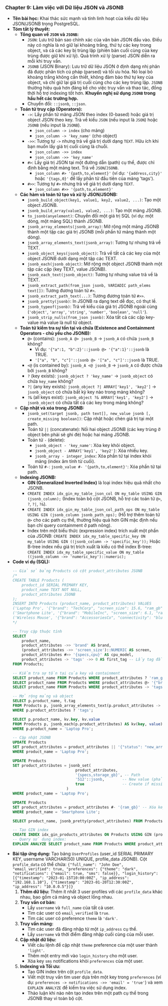 ### Chapter 9: Làm việc với Dữ liệu JSON và JSONB

* **Tên bài học:** Khai thác sức mạnh và tính linh hoạt của kiểu dữ liệu JSON/JSONB trong PostgreSQL.
* **Tóm tắt lý thuyết:**
    * **Tổng quan về `JSON` và `JSONB`:**
        * `JSON`: Lưu trữ bản sao chính xác của văn bản JSON đầu vào. Điều này có nghĩa là nó giữ lại khoảng trắng, thứ tự các key trong object, và cả các key bị trùng lặp (phiên bản cuối cùng của key trùng được giữ khi xử lý). Quá trình xử lý (parse) JSON diễn ra mỗi khi truy vấn.
        * `JSONB` (JSON Binary): Lưu trữ dữ liệu JSON ở định dạng nhị phân đã được phân tích cú pháp (parsed) và tối ưu hóa. Nó loại bỏ khoảng trắng không cần thiết, không đảm bảo thứ tự key của object, và chỉ giữ lại giá trị cuối cùng cho các key trùng lặp. `JSONB` thường hiệu quả hơn đáng kể cho việc truy vấn và thao tác, đồng thời hỗ trợ indexing tốt hơn. **Khuyến nghị sử dụng `JSONB` trong hầu hết các trường hợp.**
        * Chuyển đổi: `::jsonb`, `::json`.
    * **Toán tử truy cập (Operators):**
        * `->`: Lấy phần tử mảng JSON theo index (0-based) hoặc giá trị object JSON theo key. Trả về kiểu `JSON` (nếu input là `JSON`) hoặc `JSONB` (nếu input là `JSONB`).
            * `json_column -> index` (cho mảng)
            * `json_column -> 'key_name'` (cho object)
        * `->>`: Tương tự `->` nhưng trả về giá trị dưới dạng `TEXT`. Hữu ích khi bạn muốn lấy giá trị cuối cùng là chuỗi.
            * `json_column ->> index`
            * `json_column ->> 'key_name'`
        * `#>`: Lấy giá trị JSON tại một đường dẫn (path) cụ thể, được chỉ định bằng một mảng text. Trả về `JSON`/`JSONB`.
            * `json_column #> '{path,to,element}'` (ví dụ: `'{address,city}'` hoặc `'{tags,0}'` để lấy phần tử đầu tiên của mảng 'tags').
        * `#>>`: Tương tự `#>` nhưng trả về giá trị dưới dạng `TEXT`.
            * `json_column #>> '{path,to,element}'`
    * **Các hàm và toán tử tạo và xử lý JSON/JSONB:**
        * `jsonb_build_object(key1, value1, key2, value2, ...)`: Tạo một object JSONB.
        * `jsonb_build_array(value1, value2, ...)`: Tạo một mảng JSONB.
        * `to_jsonb(anyelement)`: Chuyển đổi một giá trị SQL (ví dụ: một dòng, một mảng SQL) thành JSONB.
        * `jsonb_array_elements(jsonb_array)`: Mở rộng một mảng JSONB thành một tập các giá trị JSONB (mỗi phần tử mảng thành một dòng).
        * `jsonb_array_elements_text(jsonb_array)`: Tương tự nhưng trả về TEXT.
        * `jsonb_object_keys(jsonb_object)`: Trả về tất cả các key của một object JSONB dưới dạng một tập các TEXT.
        * `jsonb_each(jsonb_object)`: Mở rộng một object JSONB thành một tập các cặp (key TEXT, value JSONB).
        * `jsonb_each_text(jsonb_object)`: Tương tự nhưng value trả về là TEXT.
        * `jsonb_extract_path(from_json jsonb, VARIADIC path_elems text[])`: Tương đương toán tử `#>`.
        * `jsonb_extract_path_text(...)`: Tương đương toán tử `#>>`.
        * `jsonb_pretty(jsonb)`: In JSONB ra dạng text dễ đọc, có thụt lề.
        * `jsonb_typeof(jsonb)`: Trả về kiểu của giá trị JSONB ngoài cùng (`'object'`, `'array'`, `'string'`, `'number'`, `'boolean'`, `'null'`).
        * `jsonb_strip_nulls(from_json jsonb)`: Xóa tất cả các cặp key-value mà value là null từ object.
    * **Toán tử kiểm tra sự tồn tại và chứa (Existence and Containment Operators - chủ yếu cho JSONB):**
        * `@>` (contains): `jsonb_A @> jsonb_B` -> `jsonb_A` có chứa `jsonb_B` không?
            * Ví dụ: `'{"a":1, "b":2}'::jsonb @> '{"a":1}'::jsonb` là TRUE.
            * `'["a", "b", "c"]'::jsonb @> '["a", "c"]'::jsonb` là TRUE.
        * `<@` (is contained by): `jsonb_A <@ jsonb_B` -> `jsonb_A` có được chứa bởi `jsonb_B` không?
        * `?` (key exists): `jsonb_object ? 'key_name'` -> `jsonb_object` có chứa `key_name` không?
        * `?|` (any key exists): `jsonb_object ?| ARRAY['key1', 'key2']` -> `jsonb_object` có chứa bất kỳ key nào trong mảng không?
        * `?&` (all keys exist): `jsonb_object ?& ARRAY['key1', 'key2']` -> `jsonb_object` có chứa tất cả các key trong mảng không?
    * **Cập nhật và xóa trong JSONB:**
        * `jsonb_set(target jsonb, path text[], new_value jsonb [, create_missing boolean])`: Cập nhật hoặc chèn giá trị tại một path.
        * Toán tử `||` (concatenate): Nối hai object JSONB (các key trùng ở object bên phải sẽ ghi đè) hoặc hai mảng JSONB.
        * Toán tử `-` (delete):
            * `jsonb_object - 'key_name'`: Xóa key khỏi object.
            * `jsonb_object - ARRAY['key1', 'key2']`: Xóa nhiều key.
            * `jsonb_array - integer_index`: Xóa phần tử tại index khỏi mảng (index âm tính từ cuối).
        * Toán tử `#-`: `jsonb_value #- '{path,to,element}'`: Xóa phần tử tại path.
    * **Indexing JSONB:**
        * **GIN (Generalized Inverted Index)** là loại index hiệu quả nhất cho JSONB.
        * `CREATE INDEX idx_gin_my_table_json_col ON my_table USING GIN (jsonb_column);` (Index toàn bộ cột JSONB, hỗ trợ các toán tử `@>`, `?`, `?|`, `?&`).
        * `CREATE INDEX idx_gin_my_table_json_col_path_ops ON my_table USING GIN (jsonb_column jsonb_path_ops);` (Hỗ trợ thêm toán tử `@>` cho các path cụ thể, thường hiệu quả hơn GIN mặc định nếu bạn chỉ query containment ở path nông).
        * Index trên một biểu thức (expression index) trích xuất một phần của JSONB:
            `CREATE INDEX idx_my_table_specific_key ON my_table USING GIN ((jsonb_column -> 'specific_key'));`
            Hoặc B-tree index nếu giá trị trích xuất là kiểu có thể index B-tree:
            `CREATE INDEX idx_my_table_specific_value ON my_table ((jsonb_column ->> 'numeric_key')::numeric);`
* **Code ví dụ (SQL):**
    ```sql
    -- Giả sử bảng Products có cột product_attributes JSONB
    /*
    CREATE TABLE Products (
        product_id SERIAL PRIMARY KEY,
        product_name TEXT NOT NULL,
        product_attributes JSONB
    );
    INSERT INTO Products (product_name, product_attributes) VALUES
    ('Laptop Pro', '{"brand": "TechCorp", "screen_size": 15.6, "ram_gb": 16, "tags": ["powerful", "business"], "specs": {"cpu": "i7", "storage_type": "SSD"}}'),
    ('Smartphone Lite', '{"brand": "MobileInc", "screen_size": 6.1, "ram_gb": 8, "tags": ["compact", "budget"], "color_options": ["black", "white"] }'),
    ('Wireless Mouse', '{"brand": "AccessoriesCo", "connectivity": "bluetooth", "tags": ["ergonomic"]}');
    */

    -- Truy cập thuộc tính
    SELECT
        product_name,
        product_attributes ->> 'brand' AS brand,
        (product_attributes ->> 'screen_size')::NUMERIC AS screen,
        product_attributes #>> '{specs,cpu}' AS cpu_model,
        product_attributes -> 'tags' ->> 0 AS first_tag -- Lấy tag đầu tiên
    FROM Products;

    -- Kiểm tra sự tồn tại của key và containment
    SELECT product_name FROM Products WHERE product_attributes ? 'ram_gb';
    SELECT product_name FROM Products WHERE product_attributes @> '{"brand": "TechCorp"}'::jsonb;
    SELECT product_name FROM Products WHERE product_attributes -> 'tags' @> '["budget"]'::jsonb; -- Kiểm tra tag 'budget'

    -- Mở rộng mảng và object
    SELECT p.product_name, t.tag
    FROM Products p, jsonb_array_elements_text(p.product_attributes -> 'tags') AS t(tag)
    WHERE p.product_attributes ? 'tags';

    SELECT p.product_name, kv.key, kv.value
    FROM Products p, jsonb_each(p.product_attributes) AS kv(key, value)
    WHERE p.product_name = 'Laptop Pro';

    -- Cập nhật JSONB
    UPDATE Products
    SET product_attributes = product_attributes || '{"status": "new_arrival"}'::jsonb -- Thêm/cập nhật key status
    WHERE product_name = 'Laptop Pro';

    UPDATE Products
    SET product_attributes = jsonb_set(
                                product_attributes,
                                '{specs,storage_gb}', -- Path
                                '512'::jsonb,        -- New value (phải là jsonb)
                                true                 -- Create if missing
                            )
    WHERE product_name = 'Laptop Pro';

    UPDATE Products
    SET product_attributes = product_attributes #- '{ram_gb}' -- Xóa key ram_gb
    WHERE product_name = 'Smartphone Lite';

    SELECT product_name, jsonb_pretty(product_attributes) FROM Products;

    -- Tạo GIN index
    CREATE INDEX idx_gin_products_attributes ON Products USING GIN (product_attributes);
    -- Query sử dụng index:
    EXPLAIN ANALYZE SELECT product_name FROM Products WHERE product_attributes @> '{"brand":"MobileInc"}'::jsonb;
    ```
* **Bài tập ứng dụng:**
    Tạo bảng `UserProfiles` (user_id SERIAL PRIMARY KEY, username VARCHAR(50) UNIQUE, profile_data JSONB). Cột `profile_data` có thể chứa:
    `{"full_name": "John Doe", "email_verified": true, "preferences": {"theme": "dark", "notifications": {"email": true, "sms": false}}, "login_history": [{"timestamp": "2023-01-15T10:00:00Z", "ip_address": "192.168.1.10"}, {"timestamp": "2023-01-20T12:30:00Z", "ip_address": "10.0.0.5"}]}`
    1.  **Thêm dữ liệu:** Thêm ít nhất 3 user profiles với các `profile_data` khác nhau, bao gồm cả mảng và object lồng nhau.
    2.  **Truy vấn cơ bản:**
        * Lấy `username` và `full_name` của tất cả user.
        * Tìm các user có `email_verified` là `true`.
        * Tìm các user có preference `theme` là `'dark'`.
    3.  **Truy vấn mảng:**
        * Tìm các user đã đăng nhập từ một `ip_address` cụ thể.
        * Lấy `username` và thời điểm đăng nhập cuối cùng của mỗi user.
    4.  **Cập nhật dữ liệu:**
        * Viết câu lệnh để cập nhật `theme` preference của một user thành `'light'`.
        * Thêm một entry mới vào `login_history` cho một user.
        * Xóa key `sms` notifications khỏi `preferences` của một user.
    5.  **Indexing và Tối ưu:**
        * Tạo GIN index trên cột `profile_data`.
        * Viết một truy vấn tìm user dựa trên một key trong `preferences` (ví dụ: `preferences -> notifications ->> 'email' = 'true'`) và xem `EXPLAIN ANALYZE` để kiểm tra việc sử dụng index.
        * Thảo luận khi nào nên tạo index trên một path cụ thể trong JSONB thay vì toàn bộ cột.

